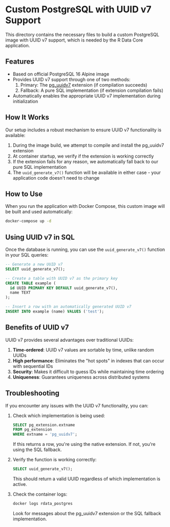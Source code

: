 # Custom PostgreSQL with UUID v7 Support

This directory contains the necessary files to build a custom PostgreSQL image with UUID v7 support, which is needed by the R Data Core application.

## Features

- Based on official PostgreSQL 16 Alpine image
- Provides UUID v7 support through one of two methods:
  1. Primary: The [pg_uuidv7](https://github.com/fboulnois/pg_uuidv7) extension (if compilation succeeds)
  2. Fallback: A pure SQL implementation (if extension compilation fails)
- Automatically enables the appropriate UUID v7 implementation during initialization

## How It Works

Our setup includes a robust mechanism to ensure UUID v7 functionality is available:

1. During the image build, we attempt to compile and install the pg_uuidv7 extension
2. At container startup, we verify if the extension is working correctly
3. If the extension fails for any reason, we automatically fall back to our pure SQL implementation
4. The `uuid_generate_v7()` function will be available in either case - your application code doesn't need to change

## How to Use

When you run the application with Docker Compose, this custom image will be built and used automatically:

```bash
docker-compose up -d
```

## Using UUID v7 in SQL

Once the database is running, you can use the `uuid_generate_v7()` function in your SQL queries:

```sql
-- Generate a new UUID v7
SELECT uuid_generate_v7();

-- Create a table with UUID v7 as the primary key
CREATE TABLE example (
  id UUID PRIMARY KEY DEFAULT uuid_generate_v7(),
  name TEXT
);

-- Insert a row with an automatically generated UUID v7
INSERT INTO example (name) VALUES ('test');
```

## Benefits of UUID v7

UUID v7 provides several advantages over traditional UUIDs:

1. **Time-ordered**: UUID v7 values are sortable by time, unlike random UUIDs
2. **High performance**: Eliminates the "hot spots" in indexes that can occur with sequential IDs
3. **Security**: Makes it difficult to guess IDs while maintaining time ordering
4. **Uniqueness**: Guarantees uniqueness across distributed systems

## Troubleshooting

If you encounter any issues with the UUID v7 functionality, you can:

1. Check which implementation is being used:
   ```sql
   SELECT pg_extension.extname 
   FROM pg_extension 
   WHERE extname = 'pg_uuidv7';
   ```
   If this returns a row, you're using the native extension. If not, you're using the SQL fallback.

2. Verify the function is working correctly:
   ```sql
   SELECT uuid_generate_v7();
   ```
   This should return a valid UUID regardless of which implementation is active.

3. Check the container logs:
   ```bash
   docker logs rdata_postgres
   ```
   Look for messages about the pg_uuidv7 extension or the SQL fallback implementation. 